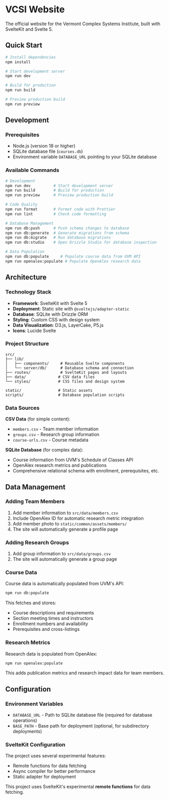# VCSI Website

The official website for the Vermont Complex Systems Institute, built with SvelteKit and Svelte 5.

## Quick Start

```bash
# Install dependencies
npm install

# Start development server
npm run dev

# Build for production
npm run build

# Preview production build
npm run preview
```

## Development

### Prerequisites

- Node.js (version 18 or higher)
- SQLite database file (`courses.db`)
- Environment variable `DATABASE_URL` pointing to your SQLite database

### Available Commands

```bash
# Development
npm run dev          # Start development server
npm run build        # Build for production
npm run preview      # Preview production build

# Code Quality
npm run format       # Format code with Prettier
npm run lint         # Check code formatting

# Database Management
npm run db:push      # Push schema changes to database
npm run db:generate  # Generate migrations from schema
npm run db:migrate   # Run database migrations
npm run db:studio    # Open Drizzle Studio for database inspection

# Data Population
npm run db:populate     # Populate course data from UVM API
npm run openalex:populate # Populate OpenAlex research data
```

## Architecture

### Technology Stack

- **Framework**: SvelteKit with Svelte 5
- **Deployment**: Static site with `@sveltejs/adapter-static`
- **Database**: SQLite with Drizzle ORM
- **Styling**: Custom CSS with design system
- **Data Visualization**: D3.js, LayerCake, P5.js
- **Icons**: Lucide Svelte

### Project Structure

```
src/
├── lib/
│   ├── components/     # Reusable Svelte components
│   └── server/db/      # Database schema and connection
├── routes/             # SvelteKit pages and layouts
├── data/              # CSV data files
└── styles/            # CSS files and design system

static/                # Static assets
scripts/               # Database population scripts
```

### Data Sources

**CSV Data** (for simple content):
- `members.csv` - Team member information
- `groups.csv` - Research group information
- `course-urls.csv` - Course metadata

**SQLite Database** (for complex data):
- Course information from UVM's Schedule of Classes API
- OpenAlex research metrics and publications
- Comprehensive relational schema with enrollment, prerequisites, etc.

## Data Management

### Adding Team Members

1. Add member information to `src/data/members.csv`
2. Include OpenAlex ID for automatic research metric integration
3. Add member photo to `static/common/assets/members/`
4. The site will automatically generate a profile page

### Adding Research Groups

1. Add group information to `src/data/groups.csv`
2. The site will automatically generate a group page

### Course Data

Course data is automatically populated from UVM's API:

```bash
npm run db:populate
```

This fetches and stores:
- Course descriptions and requirements
- Section meeting times and instructors
- Enrollment numbers and availability
- Prerequisites and cross-listings

### Research Metrics

Research data is populated from OpenAlex:

```bash
npm run openalex:populate
```

This adds publication metrics and research impact data for team members.


## Configuration

### Environment Variables

- `DATABASE_URL` - Path to SQLite database file (required for database operations)
- `BASE_PATH` - Base path for deployment (optional, for subdirectory deployments)

### SvelteKit Configuration

The project uses several experimental features:
- Remote functions for data fetching
- Async compiler for better performance
- Static adapter for deployment

This project uses SvelteKit's experimental **remote functions** for data fetching.

